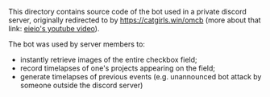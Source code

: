This directory contains source code of the bot used in a private discord server, originally redirected to by https://catgirls.win/omcb (more about that link: [eieio's youtube video](https://youtu.be/OI4DbECnp8A?t=218)).

The bot was used by server members to:
- instantly retrieve images of the entire checkbox field;
- record timelapses of one's projects appearing on the field;
- generate timelapses of previous events (e.g. unannounced bot attack by someone outside the discord server)
